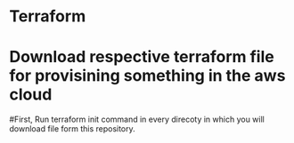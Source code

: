 # Terraform

# Download respective terraform file for provisining something in the aws cloud
#First, Run terraform init command in every direcoty in which you will download file form this repository.
